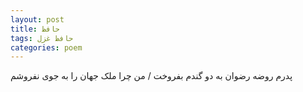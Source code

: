 ```yaml
---
layout: post
title: حافظ
tags: حافظ غزل
categories: poem
---
```


پدرم روضه رضوان به دو گندم بفروخت / من چرا ملک جهان را به جوی نفروشم